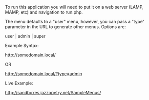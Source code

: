 To run this application you will need to put it on a web server (LAMP, MAMP, etc)
and navigation to run.php.

The menu defaults to a "user" menu, however, you can pass a "type" parameter in
the URL to generate other menus. Options are:

user | admin | super

Example Syntax:

http://somedomain.local/

OR

http://somedomain.local/?type=admin

Live Example:

http://sandboxes.jazzopetry.net/SampleMenus/
